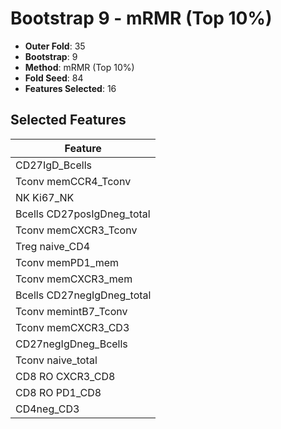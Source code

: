 # Bootstrap 9 - mRMR (Top 10%)

- **Outer Fold**: 35
- **Bootstrap**: 9
- **Method**: mRMR (Top 10%)
- **Fold Seed**: 84
- **Features Selected**: 16

## Selected Features

| Feature |
|---------|
| CD27IgD_Bcells |
| Tconv memCCR4_Tconv |
| NK Ki67_NK |
| Bcells CD27posIgDneg_total |
| Tconv memCXCR3_Tconv |
| Treg naive_CD4 |
| Tconv memPD1_mem |
| Tconv memCXCR3_mem |
| Bcells CD27negIgDneg_total |
| Tconv memintB7_Tconv |
| Tconv memCXCR3_CD3 |
| CD27negIgDneg_Bcells |
| Tconv naive_total |
| CD8 RO CXCR3_CD8 |
| CD8 RO PD1_CD8 |
| CD4neg_CD3 |
